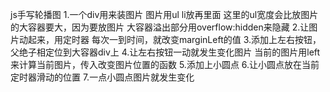 js手写轮播图
1.一个div用来装图片
图片用ul li放再里面
这里的ul宽度会比放图片的大容器要大，因为要放图片
大容器溢出部分用overflow:hidden来隐藏
2.让图片动起来，用定时器
每次一到时间，就改变marginLeft的值
3.添加上左右按钮，父绝子相定位到大容器div上
4.让左右按钮一动就发生变化图片
当前的图片用left来计算当前图片，传入改变图片位置的函数
5.添加上小圆点
6.让小圆点放在当前定时器滑动的位置
7.一点小圆点图片就发生变化